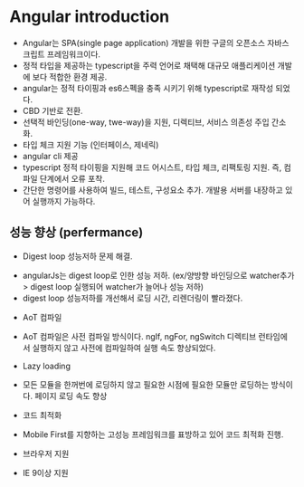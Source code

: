 # Angular introduction
- Angular는 SPA(single page application) 개발을 위한 구글의 오픈소스 자바스크립트 프레임워크이다.
- 정적 타입을 제공하는 typescript을 주력 언어로 채택해 대규모 애플리케이션 개발에 보다 적합한 환경 제공.
- angular는 정적 타이핑과 es6스펙을 충족 시키기 위해 typescript로 재작성 되었다. 
- CBD 기반로 전환.
- 선택적 바인딩(one-way, twe-way)을 지원, 디렉티브, 서비스 의존성 주입 간소화.
- 타입 체크 지원 기능 (인터페이스, 제네릭)
- angular cli 제공
- typescript 정적 타이핑을 지원해 코드 어시스트, 타입 체크, 리팩토링 지원. 즉, 컴파일 단계에서 오류 포착.
- 간단한 명령어를 사용하여 빌드, 테스트, 구성요소 추가. 개발용 서버를 내장하고 있어 실행까지 가능하다.

## 성능 향상 (perfermance)
* Digest loop 성능저하 문제 해결.
- angularJs는 digest loop로 인한 성능 저하. (ex/양방향 바인딩으로 watcher추가 > digest loop 실행되어 watcher가 늘어나 성능 저하)
- digest loop 성능저하를 개선해서 로딩 시간, 리렌더링이 빨라졌다.
* AoT 컴파일
- AoT 컴파일은 사전 컴파일 방식이다. ngIf, ngFor, ngSwitch 디렉티브 런타임에서 실행하지 않고 사전에 컴파일하여 실행 속도 향상되었다.
* Lazy loading
- 모든 모듈을 한꺼번에 로딩하지 않고 필요한 시점에 필요한 모듈만 로딩하는 방식이다. 페이지 로딩 속도 향상
* 코드 최적화
- Mobile First를 지향하는 고성능 프레임워크를 표방하고 있어 코드 최적화 진행.
* 브라우저 지원
- IE 9이상 지원